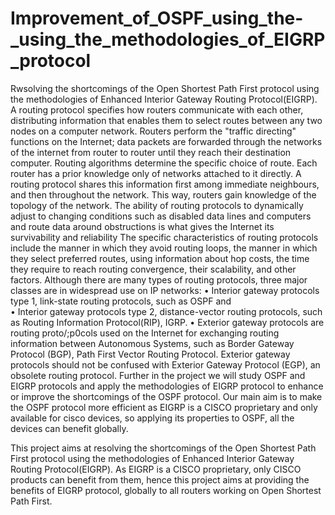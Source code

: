 # Improvement_of_OSPF_using_the-_using_the_methodologies_of_EIGRP_protocol
Rwsolving the shortcomings of the Open Shortest Path First protocol using the methodologies of Enhanced Interior Gateway Routing Protocol(EIGRP). 
A routing protocol specifies how routers communicate with each other, distributing information that enables them to select routes between any two nodes on a computer network. Routers perform the "traffic directing" functions on the Internet; data packets are forwarded through the networks of the internet from router to router until they reach their destination computer. Routing algorithms determine the specific choice of route. Each router has a prior knowledge only of networks attached to it directly. A routing protocol shares this information first among immediate neighbours, and then throughout the network. This way, routers gain knowledge of the topology of the network. The ability of routing protocols to dynamically adjust to changing conditions such as disabled data lines and computers and route data around obstructions is what gives the Internet its survivability and reliability
The specific characteristics of routing protocols include the manner in which they avoid routing loops, the manner in which they select preferred routes, using information about hop costs, the time they require to reach routing convergence, their scalability, and other factors.
Although there are many types of routing protocols, three major classes are in widespread use on IP networks:
•	Interior gateway protocols type 1, link-state routing protocols, such as OSPF and  
•	Interior gateway protocols type 2, distance-vector routing protocols, such as Routing Information Protocol(RIP), IGRP.
•	Exterior gateway protocols are routing proto/;p0cols used on the Internet for exchanging routing information between Autonomous Systems, such as Border Gateway Protocol (BGP), Path First Vector Routing Protocol. Exterior gateway protocols should not be confused with Exterior Gateway Protocol (EGP), an obsolete routing protocol.
Further in the project we will study OSPF and EIGRP protocols and apply the  methodologies of EIGRP protocol to enhance or improve the shortcomings of the OSPF protocol. Our main aim is to make the OSPF protocol more efficient as EIGRP is a CISCO  proprietary and only available for cisco devices, so applying its properties to OSPF, all the devices can benefit globally.            	

This project aims at resolving the shortcomings of the Open Shortest Path First protocol using the methodologies of Enhanced Interior Gateway Routing Protocol(EIGRP). As EIGRP is a CISCO proprietary, only CISCO products can benefit from them, hence this project aims at providing the benefits of EIGRP protocol, globally to all routers working on Open Shortest Path First.
